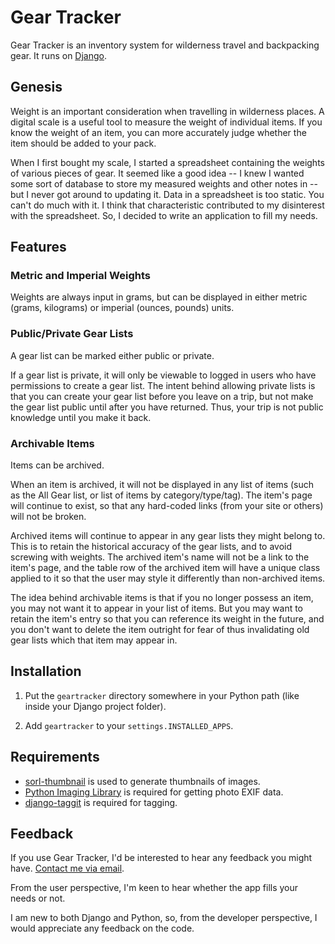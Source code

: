Gear Tracker
============

Gear Tracker is an inventory system for wilderness travel and backpacking gear. It runs on [Django](http://www.djangoproject.com/).


Genesis
--------

Weight is an important consideration when travelling in wilderness places. A digital scale is a useful tool to measure the weight of individual items. If you know the weight of an item, you can more accurately judge whether the item should be added to your pack.

When I first bought my scale, I started a spreadsheet containing the weights of various pieces of gear. It seemed like a good idea -- I knew I wanted some sort of database to store my measured weights and other notes in -- but I never got around to updating it. Data in a spreadsheet is too static. You can't do much with it. I think that characteristic contributed to my disinterest with the spreadsheet. So, I decided to write an application to fill my needs.

Features
--------


### Metric and Imperial Weights

Weights are always input in grams, but can be displayed in either metric (grams, kilograms) or imperial (ounces, pounds) units.


### Public/Private Gear Lists

A gear list can be marked either public or private.

If a gear list is private, it will only be viewable to logged in users who have permissions to create a gear list. The intent behind allowing private lists is that you can create your gear list before you leave on a trip, but not make the gear list public until after you have returned. Thus, your trip is not public knowledge until you make it back.


### Archivable Items

Items can be archived.

When an item is archived, it will not be displayed in any list of items (such as the All Gear list, or list of items by category/type/tag). The item's page will continue to exist, so that any hard-coded links (from your site or others) will not be broken.

Archived items will continue to appear in any gear lists they might belong to. This is to retain the historical accuracy of the gear lists, and to avoid screwing with weights. The archived item's name will not be a link to the item's page, and the table row of the archived item will have a unique class applied to it so that the user may style it differently than non-archived items.

The idea behind archivable items is that if you no longer possess an item, you may not want it to appear in your list of items. But you may want to retain the item's entry so that you can reference its weight in the future, and you don't want to delete the item outright for fear of thus invalidating old gear lists which that item may appear in.


Installation
------------

1.  Put the `geartracker` directory somewhere in your Python path (like inside your Django project folder).

2.  Add `geartracker` to your `settings.INSTALLED_APPS`.


Requirements
------------

* [sorl-thumbnail](http://thumbnail.sorl.net/) is used to generate thumbnails of images.
* [Python Imaging Library](http://www.pythonware.com/products/pil/) is required for getting photo EXIF data.
* [django-taggit](https://github.com/alex/django-taggit) is required for tagging.


Feedback
--------

If you use Gear Tracker, I'd be interested to hear any feedback you might have. [Contact me via email](mailto:pm@pig-monkey.com).

From the user perspective, I'm keen to hear whether the app fills your needs or not.

I am new to both Django and Python, so, from the developer perspective, I would appreciate any feedback on the code.
